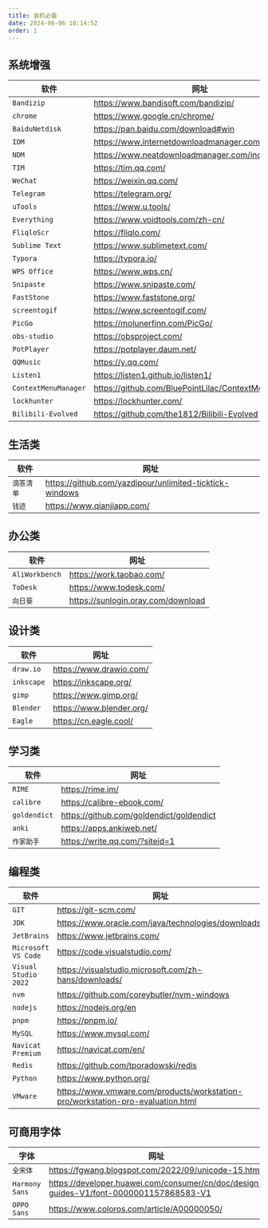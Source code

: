 ```yaml
---
title: 装机必备
date: 2024-06-06 10:14:52
order: 1
---
```


## 系统增强

| 软件                 | 网址                                                 |
| -------------------- | ---------------------------------------------------- |
| `Bandizip`           | https://www.bandisoft.com/bandizip/                  |
| `chrome`             | https://www.google.cn/chrome/                        |
| `BaiduNetdisk`       | https://pan.baidu.com/download#win                   |
| `IDM`                | https://www.internetdownloadmanager.com/             |
| `NDM`                | https://www.neatdownloadmanager.com/index.php/en/    |
| `TIM`                | https://tim.qq.com/                                  |
| `WeChat`             | https://weixin.qq.com/                               |
| `Telegram`           | https://telegram.org/                                |
| `uTools`             | https://www.u.tools/                                 |
| `Everything`         | https://www.voidtools.com/zh-cn/                     |
| `FliqloScr`          | https://fliqlo.com/                                  |
| `Sublime Text`       | https://www.sublimetext.com/                         |
| `Typora`             | https://typora.io/                                   |
| `WPS Office`         | https://www.wps.cn/                                  |
| `Snipaste`           | https://www.snipaste.com/                            |
| `FastStone`          | https://www.faststone.org/                           |
| `screentogif`        | https://www.screentogif.com/                         |
| `PicGo`              | https://molunerfinn.com/PicGo/                       |
| `obs-studio`         | https://obsproject.com/                              |
| `PotPlayer`          | https://potplayer.daum.net/                          |
| `QQMusic`            | https://y.qq.com/                                    |
| `Listen1`            | https://listen1.github.io/listen1/                   |
| `ContextMenuManager` | https://github.com/BluePointLilac/ContextMenuManager |
| `lockhunter`         | https://lockhunter.com/                              |
| `Bilibili-Evolved`   | https://github.com/the1812/Bilibili-Evolved          |

## 生活类

| 软件       | 网址                                                    |
| ---------- | ------------------------------------------------------- |
| `滴答清单` | https://github.com/yazdipour/unlimited-ticktick-windows |
| `钱迹`     | https://www.qianjiapp.com/                              |

## 办公类

| 软件           | 网址                               |
| -------------- | ---------------------------------- |
| `AliWorkbench` | https://work.taobao.com/           |
| `ToDesk`       | https://www.todesk.com/            |
| `向日葵`       | https://sunlogin.oray.com/download |

## 设计类

| 软件       | 网址                     |
| ---------- | ------------------------ |
| `draw.io`  | https://www.drawio.com/  |
| `inkscape` | https://inkscape.org/    |
| `gimp`     | https://www.gimp.org/    |
| `Blender`  | https://www.blender.org/ |
| `Eagle`    | https://cn.eagle.cool/   |

## 学习类

| 软件         | 网址                                     |
| ------------ | ---------------------------------------- |
| `RIME` | https://rime.im/ |
| `calibre`    | https://calibre-ebook.com/               |
| `goldendict` | https://github.com/goldendict/goldendict |
| `anki` | https://apps.ankiweb.net/ |
| `作家助手` | https://write.qq.com/?siteid=1 |

## 编程类

| 软件                 | 网址                                                                            |
| -------------------- | ------------------------------------------------------------------------------- |
| `GIT`                | https://git-scm.com/                                                            |
| `JDK`                | https://www.oracle.com/java/technologies/downloads/                             |
| `JetBrains`          | https://www.jetbrains.com/                                                      |
| `Microsoft VS Code`  | https://code.visualstudio.com/                                                  |
| `Visual Studio 2022` | https://visualstudio.microsoft.com/zh-hans/downloads/                           |
| `nvm`                | https://github.com/coreybutler/nvm-windows                                      |
| `nodejs`             | https://nodejs.org/en                                                           |
| `pnpm`               | https://pnpm.io/                                                                |
| `MySQL`              | https://www.mysql.com/                                                          |
| `Navicat Premium`    | https://navicat.com/en/                                                         |
| `Redis`              | https://github.com/tporadowski/redis                                            |
| `Python`             | https://www.python.org/                                                         |
| `VMware`             | https://www.vmware.com/products/workstation-pro/workstation-pro-evaluation.html |

## 可商用字体

| 字体           | 网址                                                                                   |
| -------------- | -------------------------------------------------------------------------------------- |
| `全宋体`       | https://fgwang.blogspot.com/2022/09/unicode-15.html                                    |
| `Harmony Sans` | https://developer.huawei.com/consumer/cn/doc/design-guides-V1/font-0000001157868583-V1 |
| `OPPO Sans`    | https://www.coloros.com/article/A00000050/                                             |
